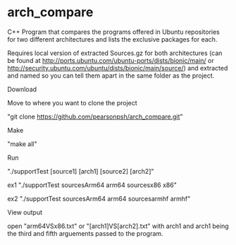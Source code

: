 # arch_compare
C++ Program that compares the programs offered in Ubuntu repositories for two different architectures and lists the exclusive packages for each.

Requires local version of extracted Sources.gz for both architectures (can be found at http://ports.ubuntu.com/ubuntu-ports/dists/bionic/main/ or http://security.ubuntu.com/ubuntu/dists/bionic/main/source/) and extracted and named so you can tell them apart in the same folder as the project.

Download

  Move to where you want to clone the project
  
  "git clone https://github.com/pearsonpsh/arch_compare.git"


Make

  "make all"


Run

  "./supportTest [source1] [arch1] [source2] [arch2]"
  
  ex1 "./supportTest sourcesArm64 arm64 sourcesx86 x86"
  
  ex2 "./supportTest sourcesArm64 arm64 sourcesarmhf armhf"


View output

open "arm64VSx86.txt" or "[arch1]VS[arch2].txt" with arch1 and arch1 being the third and fifth arguements passed to the program.
